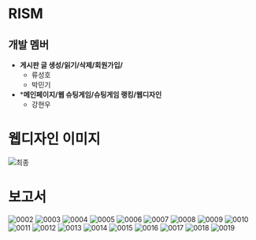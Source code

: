 # RISM

## 개발 멤버
+ **게시판 글 생성/읽기/삭제/회원가입/**
  + 류성호
  + 박민기
+ ***메인페이지/웹 슈팅게임/슈팅게임 랭킹/웹디자인**
  + 강현우

# 웹디자인 이미지

![최종](https://user-images.githubusercontent.com/23547185/178097932-fdf9dc74-1143-4358-9f8f-df1ee143fd2b.png)


# 보고서
![0002](https://user-images.githubusercontent.com/23547185/178097887-7de7aa8c-e5a1-448d-8184-8835dbbc0845.jpg)
![0003](https://user-images.githubusercontent.com/23547185/178097889-c38ffc71-d6cc-4784-ab9a-05f8fde6eb81.jpg)
![0004](https://user-images.githubusercontent.com/23547185/178097890-13f707e2-a0c5-41ac-86cd-f5037337cc8a.jpg)
![0005](https://user-images.githubusercontent.com/23547185/178097892-821b5216-1d21-41b0-83ef-4421b8adaf82.jpg)
![0006](https://user-images.githubusercontent.com/23547185/178097894-0d0a87d2-74c5-4516-80f7-7957fd361310.jpg)
![0007](https://user-images.githubusercontent.com/23547185/178097896-e4579536-b990-45a4-ab77-db5f0da98cfb.jpg)
![0008](https://user-images.githubusercontent.com/23547185/178097897-3f3c2d4d-d81e-4a60-a325-5084ee377a16.jpg)
![0009](https://user-images.githubusercontent.com/23547185/178097898-40cfb57c-17c4-46c1-9748-85afbcaced96.jpg)
![0010](https://user-images.githubusercontent.com/23547185/178097899-21b111d4-3841-4fb2-8a5b-2996900ccb04.jpg)
![0011](https://user-images.githubusercontent.com/23547185/178097901-4dad05b7-e71f-4664-81f9-f2d8ff04daa7.jpg)
![0012](https://user-images.githubusercontent.com/23547185/178097903-5dcc3db1-aea0-44a1-b58c-288859cd7ac3.jpg)
![0013](https://user-images.githubusercontent.com/23547185/178097904-a55c3712-75ac-426e-83b3-bf0aa81cb81f.jpg)
![0014](https://user-images.githubusercontent.com/23547185/178097905-050c9791-b6cc-4859-b089-7ed226bdead3.jpg)
![0015](https://user-images.githubusercontent.com/23547185/178097906-16d385ea-ef50-4890-9143-746fdb9cd057.jpg)
![0016](https://user-images.githubusercontent.com/23547185/178097907-3314d406-1ee1-4c31-92b5-1cbd1fc9493e.jpg)
![0017](https://user-images.githubusercontent.com/23547185/178097908-9fd832fc-af3e-4895-b426-0a168b60585e.jpg)
![0018](https://user-images.githubusercontent.com/23547185/178097909-374c97b6-2031-4dd5-8ae3-2fe80d4ff940.jpg)
![0019](https://user-images.githubusercontent.com/23547185/178097910-6404d9fe-7282-4d8e-9942-ef2cf9221cb3.jpg)
